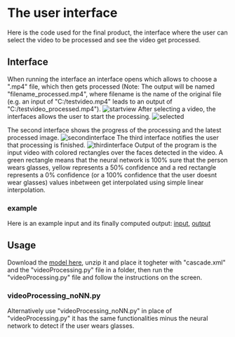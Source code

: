 # The user interface

Here is the code used for the final product, the interface where the user can select the video to be processed and see the video get processed.

## Interface
When running the interface an interface opens which allows to choose a ".mp4" file, which then gets processed (Note: The output will be named "filename_processed.mp4", where filename is the name of the original file (e.g. an input of "C:/testvideo.mp4" leads to an output of "C:/testvideo_processed.mp4").
![startview](https://user-images.githubusercontent.com/95757817/151229829-1bf36d4a-4615-41c0-8244-7dfecbbf0866.PNG)
After selecting a video, the interfaces allows the user to start the processing.
![selected](https://user-images.githubusercontent.com/95757817/151229828-f7438311-16dc-44f7-b8f6-aa7db8a53de3.PNG)

The second interface shows the progress of the processing and the latest processed image. 
![secondinterface](https://user-images.githubusercontent.com/95757817/151229820-b9ba7d41-2ea0-45a4-a95c-5b941494907c.PNG)
The third interface notifies the user that processing is finished.
![thirdinterface](https://user-images.githubusercontent.com/95757817/151229813-6d29bee6-9161-4ed1-bb3d-4f7d180f24af.PNG)
Output of the program is the input video with colored rectangles over the faces detected in the video. A green rectangle means that the neural network is 100% sure that the person wears glasses, yellow represents a 50% confidence and a red rectangle represents a 0% confidence (or a 100% confidence that the user doesnt wear glasses) values inbetween get interpolated using simple linear interpolation.


### example
Here is an example input and its finally computed output: [input](https://youtu.be/wzaVlkFZyY0), [output](https://youtu.be/5h32cv8SHQo)

## Usage
Download the [model here](https://www.kaggle.com/yvesbischofberger/glassdetectionmodel), unzip it and place it togheter with "cascade.xml" and the "videoProcessing.py" file in a folder, then run the "videoProcessing.py" file and follow the instructions on the screen. 
### videoProcessing_noNN.py
Alternatively use "videoProcessing_noNN.py" in place of "videoProcessing.py" it has the same functionalities minus the neural network to detect if the user wears glasses.
